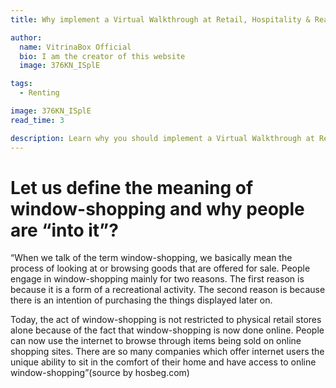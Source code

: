 ```yaml
---
title: Why implement a Virtual Walkthrough at Retail, Hospitality & Real-estate business.

author:
  name: VitrinaBox Official
  bio: I am the creator of this website
  image: 376KN_ISplE

tags: 
  - Renting

image: 376KN_ISplE
read_time: 3

description: Learn why you should implement a Virtual Walkthrough at Retail, Hospitality & Real-estate business.
---
```


# Let us define the meaning of window-shopping and why people are “into it”?

“When we talk of the term window-shopping, we basically mean the process of looking at or browsing goods that are offered for sale. People engage in window-shopping mainly for two reasons. The first reason is because it is a form of a recreational activity. The second reason is because there is an intention of purchasing the things displayed later on.

Today, the act of window-shopping is not restricted to physical retail stores alone because of the fact that window-shopping is now done online. People can now use the internet to browse through items being sold on online shopping sites. There are so many companies which offer internet users the unique ability to sit in the comfort of their home and have access to online window-shopping”(source by hosbeg.com)
